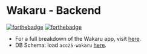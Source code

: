 # Wakaru - Backend

[![forthebadge](http://forthebadge.com/images/badges/made-with-ruby.svg)](http://forthebadge.com) [![forthebadge](http://forthebadge.com/images/badges/designed-in-ms-paint.svg)](http://forthebadge.com)

+ For a full breakdown of the Wakaru app, visit [here](https://github.com/ACC25/wakaru).
+ DB Schema: load `acc25-wakaru` [here](http://ondras.zarovi.cz/sql/demo/).
